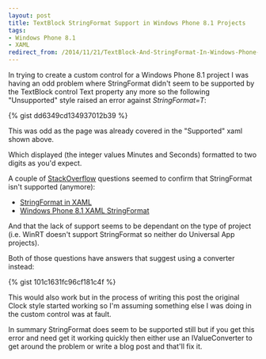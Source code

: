 ```yaml
---
layout: post
title: TextBlock StringFormat Support in Windows Phone 8.1 Projects
tags: 
- Windows Phone 8.1 
- XAML
redirect_from: /2014/11/21/TextBlock-And-StringFormat-In-Windows-Phone-8.1/
---
```

In trying to create a custom control for a Windows Phone 8.1 project I was having an odd problem where StringFormat didn't seem to be supported by the TextBlock control Text property any more so the following "Unsupported" style raised an error against *StringFormat=T*: 

{% gist dd6349cd134937012b39 %}

This was odd as the page was already covered in the "Supported" xaml shown above.

Which displayed (the integer values Minutes and Seconds) formatted to two digits as you'd expect.

A couple of [StackOverflow](http://stackoverflow.com/) questions seemed to confirm that StringFormat isn't supported (anymore):

- [StringFormat in XAML](http://stackoverflow.com/questions/24966425/stringformat-in-xaml)
- [Windows Phone 8.1 XAML StringFormat](http://stackoverflow.com/questions/24127262/windows-phone-8-1-xaml-stringformat)

And that the lack of support seems to be dependant on the type of project (i.e. WinRT doesn't support StringFormat so neither do Universal App projects).

Both of those questions have answers that suggest using a converter instead:

{% gist 101c1631fc96cf181c4f %}

This would also work but in the process of writing this post the original Clock style started working so I'm assuming something else I was doing in the custom control was at fault.

In summary StringFormat does seem to be supported still but if you get this error and need get it working quickly then either use an IValueConverter to get around the problem or write a blog post and that'll fix it.
